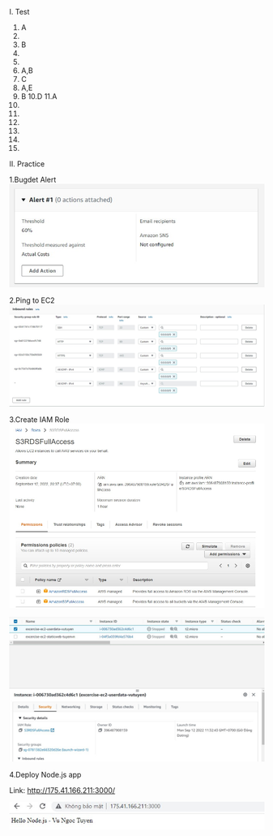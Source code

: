 I. Test

1. A
2.
3. B
4.
5.
6. A,B
7. C
8. A,E
9. B
   10.D
   11.A
10.
11.
12.
13.
14.
15.

II. Practice

1.Bugdet Alert
![Alt](BillingAlert.jpg)

2.Ping to EC2
![Alt](SecurityGroups.jpg)

3.Create IAM Role
![Alt](IAMRoleS3RDS.jpg)

![Alt](IAMRoleS3RDS_ec2.jpg)

4.Deploy Node.js app

Link: http://175.41.166.211:3000/

![Alt](NodejsEvident.jpg)
